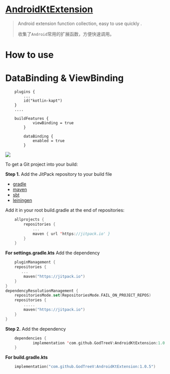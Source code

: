 # [AndroidKtExtension](https://github.com/GodTreeV/AndroidKtExtension)  

> Android extension function collection, easy to use quickly .
>
> 收集了`Android`常用的扩展函数，方便快速调用。

# How to use

# DataBinding & ViewBinding
```
	plugins {
	    ...
	    id("kotlin-kapt")
	}
	....
	
	buildFeatures {
        	viewBinding = true
    	}
	
    	dataBinding {
        	enabled = true
    	}
```

[![](https://jitpack.io/v/GodTreeV/AndroidKtExtension.svg)](https://jitpack.io/#GodTreeV/AndroidKtExtension)

To get a Git project into your build:

**Step 1.** Add the JitPack repository to your build file

- [gradle](https://jitpack.io/#gradle)
- [maven](https://jitpack.io/#maven)
- [sbt](https://jitpack.io/#sbt)
- [leiningen](https://jitpack.io/#lein)

Add it in your root build.gradle at the end of repositories:

```kotlin
	allprojects {
		repositories {
			...
			maven { url 'https://jitpack.io' }
		}
	}
```

**For settings.gradle.kts** Add the dependency
```kotlin
	pluginManagement {
    repositories {
       ...
        maven("https://jitpack.io")
    }
}
dependencyResolutionManagement {
    repositoriesMode.set(RepositoriesMode.FAIL_ON_PROJECT_REPOS)
    repositories {
        .....
        maven("https://jitpack.io")
    }
}
```

**Step 2.** Add the dependency

```kotlin
	dependencies {
	        implementation 'com.github.GodTreeV:AndroidKtExtension:1.0.5'
	}
```

**For build.gradle.kts**
```kotlin
	implementation("com.github.GodTreeV:AndroidKtExtension:1.0.5")
```
